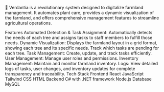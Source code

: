 🚀 Verdantia is a revolutionary system designed to digitalize farmland management. It automates plant care, provides a dynamic visualization of the farmland, and offers comprehensive management features to streamline agricultural operations.

Features
Automated Detection & Task Assignment: Automatically detects the needs of each tree and assigns tasks to staff members to fulfill those needs.
Dynamic Visualization: Displays the farmland layout in a grid format, showing each tree and its specific needs. Track which tasks are pending for each tree.
Task Management: Create, update, and track tasks efficiently.
User Management: Manage user roles and permissions.
Inventory Management: Maintain and monitor farmland inventory.
Logs: View detailed logs of tasks, user changes, and inventory updates for complete transparency and traceability.
Tech Stack
Frontend
React
JavaScript
Tailwind CSS
HTML
Backend
C# with .NET framework
Node.js
Database
MySQL

